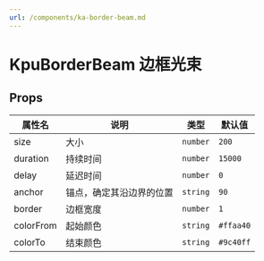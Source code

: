 ```yaml
---
url: /components/ka-border-beam.md
---
```

# KpuBorderBeam 边框光束

## Props

| 属性名    | 说明                     | 类型     | 默认值    |
| --------- | ------------------------ | -------- | --------- |
| size      | 大小                     | `number` | `200`     |
| duration  | 持续时间                 | `number` | `15000`   |
| delay     | 延迟时间                 | `number` | `0`       |
| anchor    | 锚点，确定其沿边界的位置 | `string` | `90`      |
| border    | 边框宽度                 | `number` | `1`       |
| colorFrom | 起始颜色                 | `string` | `#ffaa40` |
| colorTo   | 结束颜色                 | `string` | `#9c40ff` |
